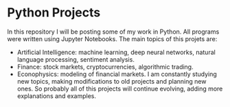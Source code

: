# Python Projects

In this repository I will be posting some of my work in Python. All programs were written using Jupyter Notebooks. The main topics of this projets are:
- Artificial Intelligence: machine learning, deep neural networks, natural language processing, sentiment analysis. 
- Finance: stock markets, cryptocurrencies, algorithmic trading.
- Econophysics: modeling of financial markets.
I am constantly studying new topics, making modifications to old projects and planning new ones. So probably all of this projects will continue evolving, adding more explanations and examples.
